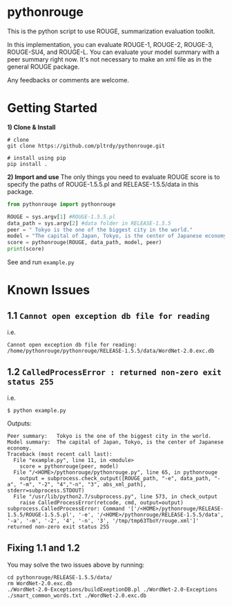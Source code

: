 # pythonrouge
This is the python script to use ROUGE, summarization evaluation toolkit.
  
In this implementation, you can evaluate ROUGE-1, ROUGE-2, ROUGE-3, ROUGE-SU4, and ROUGE-L. You can evaluate your model summary with a peer summary right now. It's not necessary to make an xml file as in the general ROUGE package.

Any feedbacks or comments are welcome.

# Getting Started

**1) Clone & Install**
```
# clone
git clone https://github.com/pltrdy/pythonrouge.git

# install using pip
pip install .
```

**2) Import and use**
The only things you need to evaluate ROUGE score is to specify the paths of ROUGE-1.5.5.pl and RELEASE-1.5.5/data in this package.

```python
from pythonrouge import pythonrouge

ROUGE = sys.argv[1] #ROUGE-1.5.5.pl
data_path = sys.argv[2] #data folder in RELEASE-1.5.5
peer = " Tokyo is the one of the biggest city in the world."
model = "The capital of Japan, Tokyo, is the center of Japanese economy."
score = pythonrouge(ROUGE, data_path, model, peer)
print(score)
```

See and run `example.py`

# Known Issues

## 1.1 `Cannot open exception db file for reading`
i.e.
```
Cannot open exception db file for reading: /home/pythonrouge/pythonrouge/RELEASE-1.5.5/data/WordNet-2.0.exc.db
```

## 1.2 `CalledProcessError : returned non-zero exit status 255`
i.e. 
```
$ python example.py 
```
Outputs:   
```
Peer summary:   Tokyo is the one of the biggest city in the world.
Model summary:  The capital of Japan, Tokyo, is the center of Japanese economy.
Traceback (most recent call last):
  File "example.py", line 11, in <module>
    score = pythonrouge(peer, model)
  File "/<HOME>/pythonrouge/pythonrouge.py", line 65, in pythonrouge
    output = subprocess.check_output([ROUGE_path, "-e", data_path, "-a", "-m", "-2", "4","-n", "3", abs_xml_path], stderr=subprocess.STDOUT)
  File "/usr/lib/python2.7/subprocess.py", line 573, in check_output
    raise CalledProcessError(retcode, cmd, output=output)
subprocess.CalledProcessError: Command '['/<HOME>/pythonrouge/RELEASE-1.5.5/ROUGE-1.5.5.pl', '-e', '/<HOME>/pythonrouge/RELEASE-1.5.5/data', '-a', '-m', '-2', '4', '-n', '3', '/tmp/tmp63TboY/rouge.xml']' returned non-zero exit status 255
```

## Fixing 1.1 and 1.2
You may solve the two issues above by running:
```
cd pythonrouge/RELEASE-1.5.5/data/
rm WordNet-2.0.exc.db
./WordNet-2.0-Exceptions/buildExeptionDB.pl ./WordNet-2.0-Exceptions ./smart_common_words.txt ./WordNet-2.0.exc.db
```
